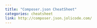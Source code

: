 ```yaml
---
title: "Composer.json CheatSheet"
categories: cheatsheet
link: http://composer.json.jolicode.com/
---
```

